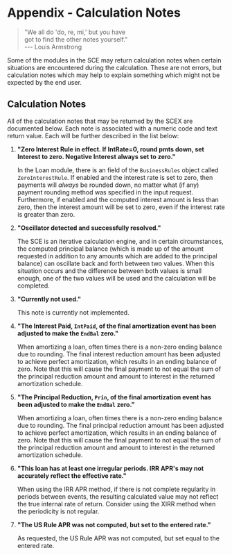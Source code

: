 # Appendix - Calculation Notes

> "We all do 'do, re, mi,' but you have  
>  got to find the other notes yourself."  
>                           --- Louis Armstrong

Some of the modules in the SCE may return calculation notes when certain
situations are encountered during the calculation. These are not errors,
but calculation notes which may help to explain something which might not
be expected by the end user.

## Calculation Notes

All of the calculation notes that may be returned by the SCEX are documented
below. Each note is associated with a numeric code and text return value. Each
will be further described in the list below:

1. **"Zero Interest Rule in effect. If IntRate=0, round pmts down, set Interest
   to zero. Negative Interest always set to zero."**

   In the Loan module, there is an field of the `BusinessRules` object called
   `ZeroInterestRule`. If enabled and the interest rate is set to zero, then
   payments will *always* be rounded down, no matter what (if any) payment
   rounding method was specified in the input request. Furthermore, if enabled
   and the computed interest amount is less than zero, then the interest amount
   will be set to zero, even if the interest rate is greater than zero.

2. **"Oscillator detected and successfully resolved."**

   The SCE is an iterative calculation engine, and in certain circumstances,
   the computed principal balance (which is made up of the amount requested
   in addition to any amounts which are added to the principal balance) can
   oscillate back and forth between two values. When this situation occurs
   and the difference between both values is small enough, one of the two
   values will be used and the calculation will be completed.

3. **"Currently not used."**

   This note is currently not implemented.

4. **"The Interest Paid, `IntPaid`, of the final amortization event has been
   adjusted to make the `EndBal` zero."**

   When amortizing a loan, often times there is a non-zero ending balance due
   to rounding. The final interest reduction amount has been adjusted to
   achieve perfect amortization, which results in an ending balance of zero.
   Note that this will cause the final payment to not equal the sum of the
   principal reduction amount and amount to interest in the returned
   amortization schedule.

5. **"The Principal Reduction, `Prin`, of the final amortization
    event has been adjusted to make the `EndBal` zero."**

   When amortizing a loan, often times there is a non-zero ending balance due
   to rounding. The final principal reduction amount has been adjusted to
   achieve perfect amortization, which results in an ending balance of zero.
   Note that this will cause the final payment to not equal the sum of the
   principal reduction amount and amount to interest in the returned
   amortization schedule.

6. **"This loan has at least one irregular periods. IRR APR's may not accurately
   reflect the effective rate."**

   When using the IRR APR method, if there is not complete regularity in
   periods between events, the resulting calculated value may not reflect
   the true internal rate of return. Consider using the XIRR method when
   the periodicity is not regular.
   
7. **"The US Rule APR was not computed, but set to the entered rate."**

   As requested, the US Rule APR was not computed, but set equal to the
   entered rate.
